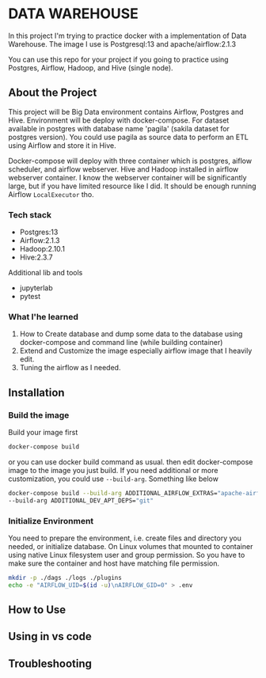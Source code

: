 # DATA WAREHOUSE    

In this project I'm trying to practice docker with a implementation of Data Warehouse. The image I use is Postgresql:13 and apache/airflow:2.1.3

You can use this repo for your project if you going to practice using Postgres, Airflow, Hadoop, and Hive (single node).

## About the Project

This project will be Big Data environment contains Airflow, Postgres and Hive. Environment will be deploy with docker-compose. For dataset available in postgres with database name 'pagila' (sakila dataset for postgres version). You could use pagila as source data to perform an ETL using Airflow and store it in Hive.

Docker-compose will deploy with three container which is postgres, aiflow scheduler, and airflow webserver. Hive and Hadoop installed in airflow webserver container. I know the webserver container will be significantly large, but if you have limited resource like I did. It should be enough running Airflow `LocalExecutor` tho.

### Tech stack

* Postgres:13
* Airflow:2.1.3
* Hadoop:2.10.1
* Hive:2.3.7

Additional lib and tools
* jupyterlab
* pytest

### What I'he learned

1. How to Create database and dump some data to the database using docker-compose and command line (while building container)
2. Extend and Customize the image especially airflow image that I heavily edit.
3. Tuning the airflow as I needed.

## Installation
### Build the image 

Build your image first

```sh
docker-compose build
```

or you can use docker build command as usual. then edit docker-compose image to the image you just build.
If you need additional or more customization, you could use `--build-arg`. Something like below

```sh
docker-compose build --build-arg ADDITIONAL_AIRFLOW_EXTRAS="apache-airflow-providers-apache-hive" \
--build-arg ADDITIONAL_DEV_APT_DEPS="git"
```

### Initialize Environment

You need to prepare the environment, i.e. create files and directory you needed, or initialize database. On Linux volumes that mounted to container using native Linux filesystem user and group permission. So you have to make sure the container and host have matching file permission.

```sh
mkdir -p ./dags ./logs ./plugins 
echo -e "AIRFLOW_UID=$(id -u)\nAIRFLOW_GID=0" > .env
```
## How to Use

## Using in vs code


## Troubleshooting


